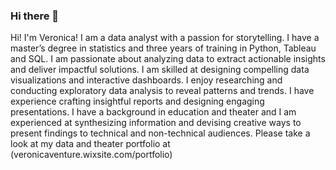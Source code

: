 ### Hi there 👋
Hi! I'm Veronica! I am a data analyst with a passion for storytelling. I have a master’s degree in statistics and three years of training in Python, Tableau and SQL. I am passionate about analyzing data to extract actionable insights and deliver impactful solutions. I am skilled at designing compelling data visualizations and interactive dashboards. I enjoy researching and conducting exploratory data analysis to reveal patterns and trends. I have experience crafting insightful reports and designing engaging presentations. I have a background in education and theater and I am experienced at synthesizing information and devising creative ways to present findings to technical and non-technical audiences. 
Please take a look at my data and theater portfolio at (veronicaventure.wixsite.com/portfolio)
<!--
**vlventure/vlventure** is a ✨ _special_ ✨ repository because its `README.md` (this file) appears on your GitHub profile.


-->
